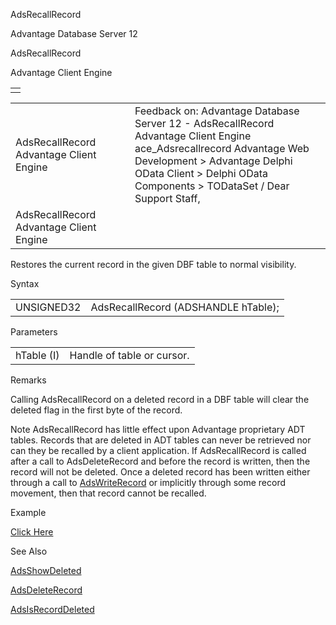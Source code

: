 AdsRecallRecord




Advantage Database Server 12  

AdsRecallRecord

Advantage Client Engine

|  |
| --- |
|  |

|  |  |  |  |  |
| --- | --- | --- | --- | --- |
| AdsRecallRecord  Advantage Client Engine |  |  | Feedback on: Advantage Database Server 12 - AdsRecallRecord Advantage Client Engine ace\_Adsrecallrecord Advantage Web Development > Advantage Delphi OData Client > Delphi OData Components > TODataSet / Dear Support Staff, |  |
| AdsRecallRecord  Advantage Client Engine |  |  |  |  |

Restores the current record in the given DBF table to normal visibility.

Syntax

|  |  |
| --- | --- |
| UNSIGNED32 | AdsRecallRecord (ADSHANDLE hTable); |

Parameters

|  |  |
| --- | --- |
| hTable (I) | Handle of table or cursor. |

Remarks

Calling AdsRecallRecord on a deleted record in a DBF table will clear the deleted flag in the first byte of the record.

Note AdsRecallRecord has little effect upon Advantage proprietary ADT tables. Records that are deleted in ADT tables can never be retrieved nor can they be recalled by a client application. If AdsRecallRecord is called after a call to AdsDeleteRecord and before the record is written, then the record will not be deleted. Once a deleted record has been written either through a call to [AdsWriteRecord](ace_adswriterecord.htm) or implicitly through some record movement, then that record cannot be recalled.

Example

[Click Here](ace_examples.htm#adsrecallrecordexample)

See Also

[AdsShowDeleted](ace_adsshowdeleted.htm)

[AdsDeleteRecord](ace_adsdeleterecord.htm)

[AdsIsRecordDeleted](ace_adsisrecorddeleted.htm)